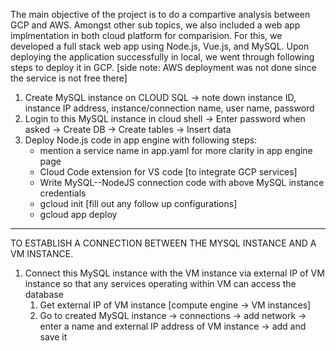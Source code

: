 The main objective of the project is to do a compartive analysis between GCP and AWS.
Amongst other sub topics, we also included a web app implmentation in both cloud platform for comparision.
For this, we developed a full stack web app using Node.js, Vue.js, and MySQL.
Upon deploying the application successfully in local, we went through following steps to deploy it in GCP. [side note: AWS deployment was not done since the service is not free there]

1. Create MySQL instance on CLOUD SQL -> note down instance ID, instance IP address, instance/connection name, user name, password
2. Login to this MySQL instance in cloud shell -> Enter password when asked -> Create DB -> Create tables -> Insert data
3. Deploy Node.js code in app engine with following steps:
	- mention a service name in app.yaml for more clarity in app engine page 
	- Cloud Code extension for VS code [to integrate GCP services]
	- Write MySQL--NodeJS connection code with above MySQL instance credentials
	- gcloud init [fill out any follow up configurations] 
	- gcloud app deploy


-------------------------------------------------------------------------------

TO ESTABLISH A CONNECTION BETWEEN THE MYSQL INSTANCE AND A VM INSTANCE.
1. Connect this MySQL instance with the VM instance via external IP of VM instance so that any services operating within VM can access the database
	1. Get external IP of VM instance [compute engine -> VM instances]
	2. Go to created MySQL instance -> connections -> add network -> enter a name and external IP address of VM instance -> add and save it

